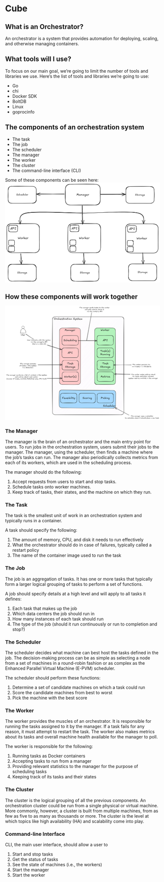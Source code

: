 # Cube

## What is an Orchestrator?

An orchestrator is a
system that provides automation for deploying, scaling, and otherwise
managing containers.

## What tools will I use?

To focus on our main goal, we’re going to limit the number of tools and
libraries we use. Here’s the list of tools and libraries we’re going to use:

- Go
- chi
- Docker SDK
- BoltDB
- Linux
- goprocinfo

## The components of an orchestration system

- The task
- The job
- The scheduler
- The manager
- The worker
- The cluster
- The command-line interface (CLI)

Some of these components can be seen here:
![Basic Orchestration System Components Overview](docs/orch_overview.png "Title")

## How these components will work together

![orchestrator communication](docs/orch_work.png "Title")

### The Manager

The manager is the brain of an orchestrator and the main entry point for
users. To run jobs in the orchestration system, users submit their jobs to
the manager. The manager, using the scheduler, then finds a machine
where the job’s tasks can run. The manager also periodically collects
metrics from each of its workers, which are used in the scheduling
process.

The manager should do the following:

1. Accept requests from users to start and stop tasks.
2. Schedule tasks onto worker machines.
3. Keep track of tasks, their states, and the machine on which they run.

### The Task

The task is the smallest unit of work in an orchestration system and
typically runs in a container.

A task should specify the following:

1. The amount of memory, CPU, and disk it needs to run effectively
2. What the orchestrator should do in case of failures, typically called a restart policy
3. The name of the container image used to run the task

### The Job

The job is an aggregation of tasks. It has one or more tasks that typically
form a larger logical grouping of tasks to perform a set of functions.

A job should specify details at a high level and will apply to all tasks it
defines:

1. Each task that makes up the job
2. Which data centers the job should run in
3. How many instances of each task should run
4. The type of the job (should it run continuously or run to completion
   and stop?)

### The Scheduler

The scheduler decides what machine can best host the tasks defined in
the job. The decision-making process can be as simple as selecting a
node from a set of machines in a round-robin fashion or as complex as
the Enhanced Parallel Virtual Machine (E-PVM) scheduler.

The scheduler should perform these functions:

1. Determine a set of candidate machines on which a task could run
2. Score the candidate machines from best to worst
3. Pick the machine with the best score

### The Worker

The worker provides the muscles of an orchestrator. It is responsible for
running the tasks assigned to it by the manager. If a task fails for any
reason, it must attempt to restart the task. The worker also makes
metrics about its tasks and overall machine health available for the
manager to poll.

The worker is responsible for the following:

1. Running tasks as Docker containers
2. Accepting tasks to run from a manager
3. Providing relevant statistics to the manager for the purpose of scheduling tasks
4. Keeping track of its tasks and their states

### The Cluster

The cluster is the logical grouping of all the previous components. An
orchestration cluster could be run from a single physical or virtual
machine. More commonly, however, a cluster is built from multiple
machines, from as few as five to as many as thousands or more.
The cluster is the level at which topics like high availability (HA) and
scalability come into play.

### Command-line Interface

CLI, the main user interface, should allow a user to

1. Start and stop tasks
2. Get the status of tasks
3. See the state of machines (i.e., the workers)
4. Start the manager
5. Start the worker
